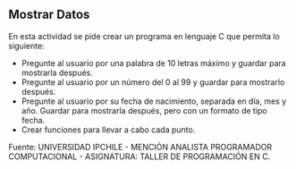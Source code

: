 ## Mostrar Datos

En esta actividad se pide crear un programa en lenguaje C que permita lo siguiente:
- Pregunte al usuario por una palabra de 10 letras máximo y guardar para mostrarla después.
- Pregunte al usuario por un número del 0 al 99 y guardar para mostrarlo después.
- Pregunte al usuario por su fecha de nacimiento, separada en día, mes y año. Guardar para mostrarla después, pero con un formato de tipo fecha.
- Crear funciones para llevar a cabo cada punto.

Fuente: UNIVERSIDAD IPCHILE - MENCIÓN ANALISTA PROGRAMADOR COMPUTACIONAL - ASIGNATURA: TALLER DE PROGRAMACIÓN EN C.
